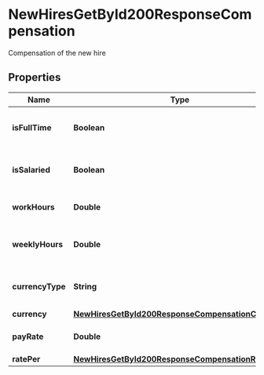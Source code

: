 

# NewHiresGetById200ResponseCompensation

Compensation of the new hire

## Properties

| Name | Type | Description | Notes |
|------------ | ------------- | ------------- | -------------|
|**isFullTime** | **Boolean** | Whether the new hire is full time |  [optional] |
|**isSalaried** | **Boolean** | Whether the new hire is salaried |  [optional] |
|**workHours** | **Double** | Work hours of the new hire |  [optional] |
|**weeklyHours** | **Double** | Weekly hours of the new hire |  [optional] |
|**currencyType** | **String** | Currency type of the new hire&#39;s pay |  [optional] |
|**currency** | [**NewHiresGetById200ResponseCompensationCurrency**](NewHiresGetById200ResponseCompensationCurrency.md) |  |  [optional] |
|**payRate** | **Double** | Pay rate of the new hire |  [optional] |
|**ratePer** | [**NewHiresGetById200ResponseCompensationRatePer**](NewHiresGetById200ResponseCompensationRatePer.md) |  |  [optional] |




